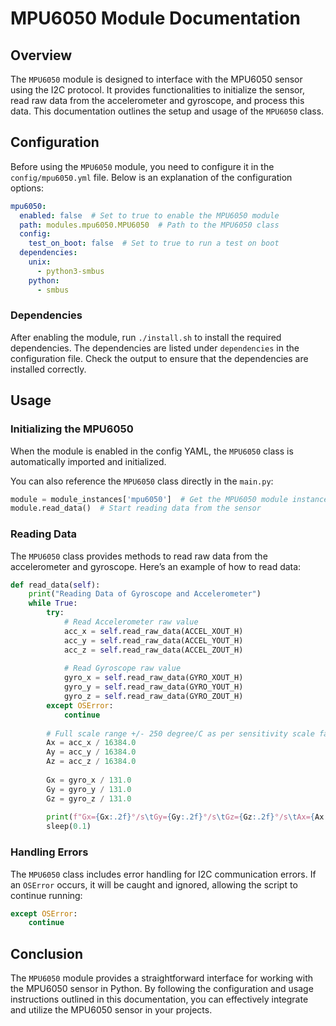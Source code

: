 # MPU6050 Module Documentation

## Overview

The `MPU6050` module is designed to interface with the MPU6050 sensor using the I2C protocol. It provides functionalities to initialize the sensor, read raw data from the accelerometer and gyroscope, and process this data. This documentation outlines the setup and usage of the `MPU6050` class.

## Configuration

Before using the `MPU6050` module, you need to configure it in the `config/mpu6050.yml` file. Below is an explanation of the configuration options:

```yaml
mpu6050:
  enabled: false  # Set to true to enable the MPU6050 module
  path: modules.mpu6050.MPU6050  # Path to the MPU6050 class
  config:
    test_on_boot: false  # Set to true to run a test on boot
  dependencies:
    unix:
      - python3-smbus
    python:
      - smbus
```

### Dependencies

After enabling the module, run `./install.sh` to install the required dependencies. The dependencies are listed under `dependencies` in the configuration file. Check the output to ensure that the dependencies are installed correctly.

## Usage

### Initializing the MPU6050

When the module is enabled in the config YAML, the `MPU6050` class is automatically imported and initialized.

You can also reference the `MPU6050` class directly in the `main.py`:

```python
module = module_instances['mpu6050']  # Get the MPU6050 module instance
module.read_data()  # Start reading data from the sensor
```

### Reading Data

The `MPU6050` class provides methods to read raw data from the accelerometer and gyroscope. Here’s an example of how to read data:

```python
def read_data(self):
    print("Reading Data of Gyroscope and Accelerometer")
    while True:
        try:
            # Read Accelerometer raw value
            acc_x = self.read_raw_data(ACCEL_XOUT_H)
            acc_y = self.read_raw_data(ACCEL_YOUT_H)
            acc_z = self.read_raw_data(ACCEL_ZOUT_H)
            
            # Read Gyroscope raw value
            gyro_x = self.read_raw_data(GYRO_XOUT_H)
            gyro_y = self.read_raw_data(GYRO_YOUT_H)
            gyro_z = self.read_raw_data(GYRO_ZOUT_H)
        except OSError:
            continue
        
        # Full scale range +/- 250 degree/C as per sensitivity scale factor
        Ax = acc_x / 16384.0
        Ay = acc_y / 16384.0
        Az = acc_z / 16384.0
        
        Gx = gyro_x / 131.0
        Gy = gyro_y / 131.0
        Gz = gyro_z / 131.0
        
        print(f"Gx={Gx:.2f}°/s\tGy={Gy:.2f}°/s\tGz={Gz:.2f}°/s\tAx={Ax:.2f} g\tAy={Ay:.2f} g\tAz={Az:.2f} g")
        sleep(0.1)
```

### Handling Errors

The `MPU6050` class includes error handling for I2C communication errors. If an `OSError` occurs, it will be caught and ignored, allowing the script to continue running:

```python
except OSError:
    continue
```

## Conclusion

The `MPU6050` module provides a straightforward interface for working with the MPU6050 sensor in Python. By following the configuration and usage instructions outlined in this documentation, you can effectively integrate and utilize the MPU6050 sensor in your projects.